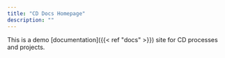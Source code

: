 ```yaml
---
title: "CD Docs Homepage"
description: ""
---
```


This is a demo [documentation]({{< ref "docs" >}}) site for CD processes and projects.

<!-- <div class="flex px-4 py-2 mb-8 text-base rounded-md bg-primary-100 dark:bg-primary-900"> -->
<!--   <span class="flex items-center ltr:pr-3 rtl:pl-3 text-primary-400"> -->
<!--     {{< icon "triangle-exclamation" >}} -->
<!--   </span> -->
<!--   <span class="flex items-center justify-between grow dark:text-neutral-300"> -->
<!--     <span class="prose dark:prose-invert">This is a demo of the <code id="layout">background</code> layout.</span> -->
<!--     <button -->
<!--       id="switch-layout-button" -->
<!--       class="px-4 !text-neutral !no-underline rounded-md bg-primary-600 hover:!bg-primary-500 dark:bg-primary-800 dark:hover:!bg-primary-700" -->
<!--     > -->
<!--       Switch layout &orarr; -->
<!--     </button> -->
<!--   </span> -->
<!-- </div> -->
